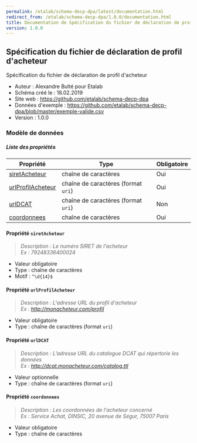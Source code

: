 ```yaml
---
permalink: /etalab/schema-decp-dpa/latest/documentation.html
redirect_from: /etalab/schema-decp-dpa/1.0.0/documentation.html
title: Documentation de Spécification du fichier de déclaration de profil d'acheteur
version: 1.0.0
---
```


## Spécification du fichier de déclaration de profil d'acheteur

Spécification du fichier de déclaration de profil d'acheteur

- Auteur : Alexandre Bulté pour Etalab
- Schéma créé le : 18.02.2019
- Site web : https://github.com/etalab/schema-decp-dpa
- Données d'exemple : https://github.com/etalab/schema-decp-dpa/blob/master/exemple-valide.csv
- Version : 1.0.0

### Modèle de données


##### Liste des propriétés

| Propriété | Type | Obligatoire |
| -- | -- | -- |
| [siretAcheteur](#propriété-siretacheteur) | chaîne de caractères  | Oui |
| [urlProfilAcheteur](#propriété-urlprofilacheteur) | chaîne de caractères (format `uri`) | Oui |
| [urlDCAT](#propriété-urldcat) | chaîne de caractères (format `uri`) | Non |
| [coordonnees](#propriété-coordonnees) | chaîne de caractères  | Oui |

#### Propriété `siretAcheteur`

> *Description : Le numéro SIRET de l'acheteur<br/>Ex : 79248336400024*
- Valeur obligatoire
- Type : chaîne de caractères
- Motif : `^\d{14}$`

#### Propriété `urlProfilAcheteur`

> *Description : L'adresse URL du profil d'acheteur<br/>Ex : http://monacheteur.com/profil*
- Valeur obligatoire
- Type : chaîne de caractères (format `uri`)

#### Propriété `urlDCAT`

> *Description : L’adresse URL du catalogue DCAT qui répertorie les données<br/>Ex : http://dcat.monacheteur.com/catalog.ttl*
- Valeur optionnelle
- Type : chaîne de caractères (format `uri`)

#### Propriété `coordonnees`

> *Description : Les coordonnées de l'acheteur concerné<br/>Ex : Service Achat, DINSIC, 20 avenue de Ségur, 75007 Paris*
- Valeur obligatoire
- Type : chaîne de caractères